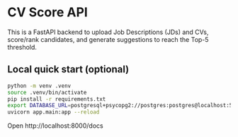 # CV Score API

This is a FastAPI backend to upload Job Descriptions (JDs) and CVs, score/rank candidates, and generate suggestions to reach the Top-5 threshold.

## Local quick start (optional)

```bash
python -m venv .venv
source .venv/bin/activate
pip install -r requirements.txt
export DATABASE_URL=postgresql+psycopg2://postgres:postgres@localhost:5432/cvscore
uvicorn app.main:app --reload
```

Open http://localhost:8000/docs
